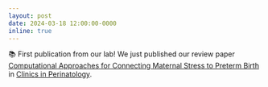 ```yaml
---
layout: post
date: 2024-03-18 12:00:00-0000
inline: true
---
```


📚 First publication from our lab! We just published our review paper [Computational Approaches for Connecting Maternal Stress to Preterm Birth](https://www.sciencedirect.com/science/article/pii/S0095510824000137?dgcid=author) in [Clinics in Perinatology](https://www.perinatology.theclinics.com/).
